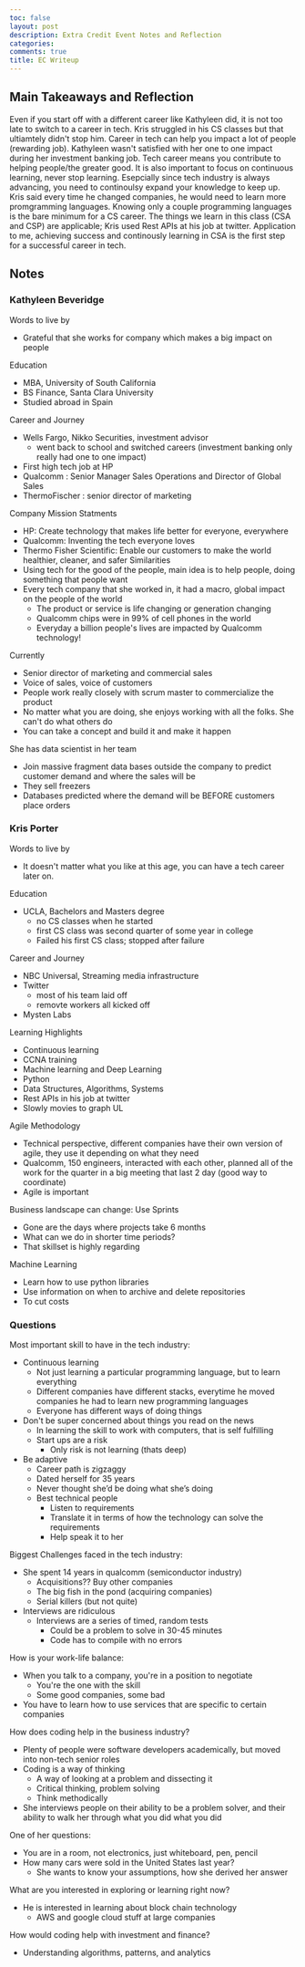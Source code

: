 ```yaml
---
toc: false
layout: post
description: Extra Credit Event Notes and Reflection
categories: 
comments: true
title: EC Writeup
---
```


## Main Takeaways and Reflection
Even if you start off with a different career like Kathyleen did, it is not too late to switch to a career in tech. Kris struggled in his CS classes but that ultiamtely didn't stop him. Career in tech can help you impact a lot of people (rewarding job). Kathyleen wasn't satisfied with her one to one impact during her investment banking job. Tech career means you contribute to helping people/the greater good. It is also important to focus on continuous learning, never stop learning. Esepcially since tech industry is always advancing, you need to continoulsy expand your knowledge to keep up. Kris said every time he changed companies, he would need to learn more promgramming languages. Knowing only a couple programming languages is the bare minimum for a CS career. The things we learn in this class (CSA and CSP) are applicable; Kris used Rest APIs at his job at twitter. Application to me, achieving success and continously learning in CSA is the first step for a successful career in tech.  


## Notes

### Kathyleen Beveridge
Words to live by
- Grateful that she works for company which makes a big impact on people

Education
- MBA, University of South California
- BS Finance, Santa Clara University
- Studied abroad in Spain

Career and Journey
- Wells Fargo, Nikko Securities, investment advisor
    - went back to school and switched careers (investment banking only really had one to one impact)
- First high tech job at HP
- Qualcomm : Senior Manager Sales Operations and Director of Global Sales
- ThermoFischer : senior director of marketing

Company Mission Statments
- HP: Create technology that makes life better for everyone, everywhere
- Qualcomm: Inventing the tech everyone loves
- Thermo Fisher Scientific: Enable our customers to make the world healthier, cleaner, and safer
Similarities
- Using tech for the good of the people, main idea is to help people, doing something that people want
- Every tech company that she worked in, it had a macro, global impact on the people of the world 
    - The product or service is life changing or generation changing
    - Qualcomm chips were in 99% of cell phones in the world
    - Everyday a billion people's lives are impacted by Qualcomm technology!

Currently
- Senior director of marketing and commercial sales
- Voice of sales, voice of customers
- People work really closely with scrum master to commercialize the product
- No matter what you are doing, she enjoys working with all the folks. She can't do what others do
- You can take a concept and build it and make it happen

She has data scientist in her team
- Join massive fragment data bases outside the company to predict customer demand and where the sales will be
- They sell freezers 
- Databases predicted where the demand will be BEFORE customers place orders


### Kris Porter
Words to live by
- It doesn't matter what you like at this age, you can have a tech career later on.

Education
- UCLA, Bachelors and Masters degree
    - no CS classes when he started
    - first CS class was second quarter of some year in college
    - Failed his first CS class; stopped after failure 
 
Career and Journey
- NBC Universal, Streaming media infrastructure
- Twitter 
    - most of his team laid off
    - removte workers all kicked off
- Mysten Labs

Learning Highlights
- Continuous learning
- CCNA training 
- Machine learning and Deep Learning 
- Python
- Data Structures, Algorithms, Systems
- Rest APIs in his job at twitter 
- Slowly movies to graph UL

Agile Methodology
- Technical perspective, different companies have their own version of agile, they use it depending on what they need
- Qualcomm, 150 engineers, interacted with each other, planned all of the work for the quarter in a big meeting that last 2 day (good way to coordinate)
- Agile is important

Business landscape can change: Use Sprints
- Gone are the days where projects take 6 months
- What can we do in shorter time periods?
- That skillset is highly regarding

Machine Learning
- Learn how to use python libraries
- Use information on when to archive and delete repositories
- To cut costs


### Questions
Most important skill to have in the tech industry:
- Continuous learning
    - Not just learning a particular programming language, but to learn everything
    - Different companies have different stacks, everytime he moved companies he had to learn new programming languages
    - Everyone has different ways of doing things 
- Don't be super concerned about things you read on the news
    - In learning the skill to work with computers, that is self fulfilling
    - Start ups are a risk
        - Only risk is not learning (thats deep)
- Be adaptive
    - Career path is zigzaggy
    - Dated herself for 35 years
    - Never thought she’d be doing what she’s doing
    - Best technical people
        - Listen to requirements
        - Translate it in terms of how the technology can solve the requirements
        - Help speak it to her 

Biggest Challenges faced in the tech industry:
- She spent 14 years in qualcomm (semiconductor industry) 
    - Acquisitions?? Buy other companies
    - The big fish in the pond (acquiring companies)
    - Serial killers (but not quite)
- Interviews are ridiculous	
    - Interviews are a series of timed, random tests 
        - Could be a problem to solve in 30-45 minutes
        - Code has to compile with no errors

How is your work-life balance:
- When you talk to a company, you're in a position to negotiate
    - You're the one with the skill
    - Some good companies, some bad
- You have to learn how to use services that are specific to certain companies


How does coding help in the business industry?
- Plenty of people were software developers academically, but moved into non-tech senior roles
- Coding is a way of thinking
    - A way of looking at a problem and dissecting it 
    - Critical thinking, problem solving
    - Think methodically 
- She interviews people on their ability to be a problem solver, and their ability to walk her through what you did what you did

One of her questions: 
- You are in a room, not electronics, just whiteboard, pen, pencil 
- How many cars were sold in the United States last year?
    - She wants to know your assumptions, how she derived her answer

What are you interested in exploring or learning right now?
- He is interested in learning about block chain technology 
    - AWS and google cloud stuff at large companies

How would coding help with investment and finance?
- Understanding algorithms, patterns, and analytics

